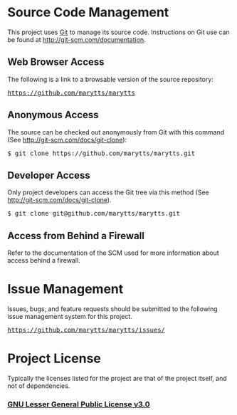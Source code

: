 # Source Code Management
<p>This project uses <a class="externalLink" href="http://git-scm.com/">Git</a> to manage its source code. Instructions on Git use can be found at <a class="externalLink" href="http://git-scm.com/documentation">http://git-scm.com/documentation</a>.</p></div>

<h2><a name="Web_Browser_Access"></a>Web Browser Access</h2><a name="Web_Browser_Access"></a>
<p>The following is a link to a browsable version of the source repository:</p>
<div class="source"><pre class="prettyprint"><a class="externalLink" href="https://github.com/marytts/marytts">https://github.com/marytts/marytts</a></pre></div></div>
<div class="section">
<h2><a name="Anonymous_Access"></a>Anonymous Access</h2><a name="Anonymous_Access"></a>
<p>The source can be checked out anonymously from Git with this command (See <a class="externalLink" href="http://git-scm.com/docs/git-clone">http://git-scm.com/docs/git-clone</a>):</p>
<div class="source"><pre class="prettyprint">$ git clone https://github.com/marytts/marytts.git</pre></div></div>
<div class="section">
<h2><a name="Developer_Access"></a>Developer Access</h2><a name="Developer_Access"></a>
<p>Only project developers can access the Git tree via this method (See <a class="externalLink" href="http://git-scm.com/docs/git-clone">http://git-scm.com/docs/git-clone</a>).</p>
<div class="source"><pre class="prettyprint">$ git clone git@github.com/marytts/marytts.git</pre></div></div>
<div class="section">
<h2><a name="Access_from_Behind_a_Firewall"></a>Access from Behind a Firewall</h2><a name="Access_from_Behind_a_Firewall"></a>
<p>Refer to the documentation of the SCM used for more information about access behind a firewall.</p></div>
                  </div>
            </div>
          </div>
          
# Issue Management
<p>Issues, bugs, and feature requests should be submitted to the following issue management system for this project.</p>
<div class="source"><pre class="prettyprint"><a class="externalLink" href="https://github.com/marytts/marytts/issues/">https://github.com/marytts/marytts/issues/</a></pre></div></div>
                  </div>
            </div>
          </div>

# Project License
Typically the licenses listed for the project are that of the project itself, and not of dependencies.

### **[GNU Lesser General Public License v3.0](https://www.gnu.org/licenses/lgpl-3.0-standalone.html)**          
